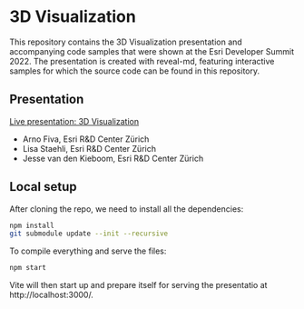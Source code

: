 # 3D Visualization

This repository contains the 3D Visualization presentation and accompanying code samples that were shown at the Esri Developer Summit 2022. The presentation is created with reveal-md, featuring interactive samples for which the source code can be found in this repository.

## Presentation

[Live presentation: 3D Visualization](https://esridevevents.github.io/arcgis-js-api-for-javascript-3d-visualization/)

- Arno Fiva, Esri R&D Center Zürich
- Lisa Staehli, Esri R&D Center Zürich
- Jesse van den Kieboom, Esri R&D Center Zürich

## Local setup

After cloning the repo, we need to install all the dependencies:

```bash
npm install
git submodule update --init --recursive
```

To compile everything and serve the files:

```bash
npm start
```

Vite will then start up and prepare itself for serving the presentatio at http://localhost:3000/.
